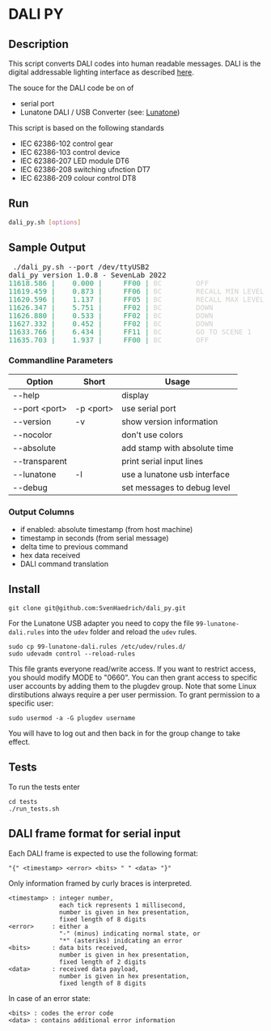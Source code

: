 # DALI PY

## Description

This script converts DALI codes into human readable messages. DALI is the digital addressable lighting interface as described [here](https://www.dali-alliance.org).

The souce for the DALI code be on of
* serial port
* Lunatone DALI / USB Converter (see: [Lunatone](https://www.lunatone.com/produkt/dali-usb/))

This script is based on the following standards
* IEC 62386-102 control gear
* IEC 62386-103 control device
* IEC 62386-207 LED module DT6
* IEC 62386-208 switching ufnction DT7
* IEC 62386-209 colour control DT8

## Run

```bash
dali_py.sh [options]
```

## Sample Output

<pre> ./dali_py.sh --port /dev/ttyUSB2
dali_py version 1.0.8 - SevenLab 2022
<font color="#26A269">11618.586 |    0.000 |     FF00 | </font><font color="#D0CFCC">BC        OFF</font>
<font color="#26A269">11619.459 |    0.873 |     FF06 | </font><font color="#D0CFCC">BC        RECALL MIN LEVEL</font>
<font color="#26A269">11620.596 |    1.137 |     FF05 | </font><font color="#D0CFCC">BC        RECALL MAX LEVEL</font>
<font color="#26A269">11626.347 |    5.751 |     FF02 | </font><font color="#D0CFCC">BC        DOWN</font>
<font color="#26A269">11626.880 |    0.533 |     FF02 | </font><font color="#D0CFCC">BC        DOWN</font>
<font color="#26A269">11627.332 |    0.452 |     FF02 | </font><font color="#D0CFCC">BC        DOWN</font>
<font color="#26A269">11633.766 |    6.434 |     FF11 | </font><font color="#D0CFCC">BC        GO TO SCENE 1</font>
<font color="#26A269">11635.703 |    1.937 |     FF00 | </font><font color="#D0CFCC">BC        OFF</font>
</pre>

### Commandline Parameters

| Option        | Short      | Usage                        |
|---------------|------------|------------------------------|
|--help         |            | display                      |
|--port \<port> | -p \<port> | use serial port              |
|--version      | -v         | show version information     |
|--nocolor      |            | don\'t use colors            |
|--absolute     |            | add stamp with absolute time |
|--transparent  |            | print serial input lines     |
|--lunatone     | -l         | use a lunatone usb interface |
|--debug        |            | set messages to debug level  |

### Output Columns
  
* if enabled: absolute timestamp (from host machine)
* timestamp in seconds (from serial message)
* delta time to previous command
* hex data received
* DALI command translation

## Install
```
git clone git@github.com:SvenHaedrich/dali_py.git
```
For the Lunatone USB adapter you need to copy the file `99-lunatone-dali.rules` into the `udev` folder
and reload the `udev` rules.

```
sudo cp 99-lunatone-dali.rules /etc/udev/rules.d/
sudo udevadm control --reload-rules
```
This file grants everyone read/write access.  If you want to restrict access,
you should modify MODE to "0660".  You can then grant access to specific user
accounts by adding them to the plugdev group. Note that some Linux dirstibutions always require a per user permission. To grant permission to a specific user:
```
sudo usermod -a -G plugdev username
```
You will have to log out and then back in for the group change to take effect.

## Tests

To run the tests enter
```
cd tests
./run_tests.sh
```

## DALI frame format for serial input
  
Each DALI frame is expected to use the following format:
```
"{" <timestamp> <error> <bits> " " <data> "}"
```
Only information framed by curly braces is interpreted. <br/>
```
<timestamp> : integer number, 
              each tick represents 1 millisecond, 
              number is given in hex presentation, 
              fixed length of 8 digits
<error>     : either a 
              "-" (minus) indicating normal state, or 
              "*" (asteriks) inidcating an error
<bits>      : data bits received, 
              number is given in hex presentation, 
              fixed length of 2 digits
<data>      : received data payload, 
              number is given in hex presentation, 
              fixed length of 8 digits
```
In case of an error state:<br/>
```
<bits> : codes the error code
<data> : contains additional error information
```   
